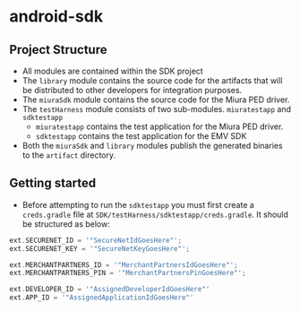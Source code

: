 # android-sdk

## Project Structure
- All modules are contained within the SDK project
- The `library` module contains the source code for the artifacts that will be distributed to other developers for integration purposes.
- The `miuraSdk` module contains the source code for the Miura PED driver.
- The `testHarness` module consists of two sub-modules. `miuratestapp` and `sdktestapp`
    - `miuratestapp` contains the test application for the Miura PED driver.
    - `sdktestapp` contains the test application for the EMV SDK
- Both the `miuraSdk` and `library` modules publish the generated binaries to the `artifact` directory.

## Getting started
- Before attempting to run the `sdktestapp` you must first create a `creds.gradle` file at `SDK/testHarness/sdktestapp/creds.gradle`. It should be structured as below:
```groovy
ext.SECURENET_ID = '"SecureNetIdGoesHere"';
ext.SECURENET_KEY = '"SecureNetKeyGoesHere"';

ext.MERCHANTPARTNERS_ID = '"MerchantPartnersIdGoesHere"';
ext.MERCHANTPARTNERS_PIN = '"MerchantPartnersPinGoesHere"';

ext.DEVELOPER_ID = '"AssignedDeveloperIdGoesHere"'
ext.APP_ID = '"AssignedApplicationIdGoesHere"'
```
